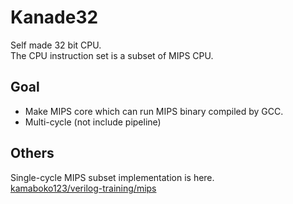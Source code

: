 # Kanade32
Self made 32 bit CPU.  
The CPU instruction set is a subset of MIPS CPU.

## Goal
- Make MIPS core which can run MIPS binary compiled by GCC.
- Multi-cycle (not include pipeline)

## Others
Single-cycle MIPS subset implementation is here.  
[kamaboko123/verilog-training/mips](https://github.com/kamaboko123/verilog-training/tree/develop/mips)

